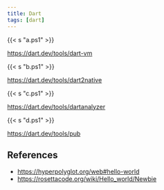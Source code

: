 ```yaml
---
title: Dart
tags: [dart]
---
```


{{< s "a.ps1" >}}

<https://dart.dev/tools/dart-vm>

{{< s "b.ps1" >}}

<https://dart.dev/tools/dart2native>

{{< s "c.ps1" >}}

<https://dart.dev/tools/dartanalyzer>

{{< s "d.ps1" >}}

<https://dart.dev/tools/pub>

## References

- <https://hyperpolyglot.org/web#hello-world>
- <https://rosettacode.org/wiki/Hello_world/Newbie>
